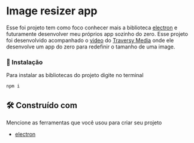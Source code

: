 # Image resizer app

Esse foi projeto tem como foco conhecer mais a biblioteca [electron](https://www.electronjs.org/) e futuramente desenvolver meu próprios app sozinho do zero. 
Esse projeto foi desenvolvido acompanhado o [video](https://www.youtube.com/watch?v=ML743nrkMHw&ab_channel=TraversyMedia) do [Traversy Media](https://www.youtube.com/@TraversyMedia) onde ele desenvolve um app do zero para redefinir o tamanho de uma image.

### 🔧 Instalação

Para instalar as bibliotecas do projeto digite no terminal

```
npm i
```

## 🛠️ Construído com

Mencione as ferramentas que você usou para criar seu projeto

* [electron](https://www.electronjs.org/)
